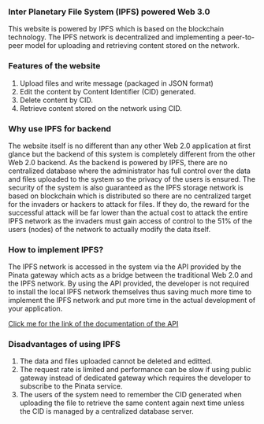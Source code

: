 ### Inter Planetary File System (IPFS) powered Web 3.0 

This website is powered by IPFS which is based on the blockchain technology. The IPFS network is decentralized and implementing a peer-to-peer model for uploading and retrieving content stored on the network.

### Features of the website

1. Upload files and write message (packaged in JSON format)
2. Edit the content by Content Identifier (CID) generated. 
3. Delete content by CID.
4. Retrieve content stored on the network using CID.

### Why use IPFS for backend

The website itself is no different than any other Web 2.0 application at first glance but the backend of this system is completely different from the other Web 2.0 backend. As the backend is powered by IPFS, there are no centralized database where the administrator has full control over the data and files uploaded to the system so the privacy of the users is ensured. The security of the system is also guaranteed as the IPFS storage network is based on blockchain which is distributed so there are no centralized target for the invaders or hackers to attack for files. If they do, the reward for the successful attack will be far lower than the actual cost to attack the entire IPFS network as the invaders must gain access of control to the 51% of the users (nodes) of the network to actually modify the data itself.

### How to implement IPFS?

The IPFS network is accessed in the system via the API provided by the Pinata gateway which acts as a bridge between the traditional Web 2.0 and the IPFS network. By using the API provided, the developer is not required to install the local IPFS network themselves thus saving much more time to implement the IPFS network and put more time in the actual development of your application.

[Click me for the link of the documentation of the API](https://docs.pinata.cloud/api-pinning/pin-file)

### Disadvantages of using IPFS

1. The data and files uploaded cannot be deleted and editted.
2. The request rate is limited and performance can be slow if using public gateway instead of dedicated gateway which requires the developer to subscribe to the Pinata service.
3. The users of the system need to remember the CID generated when uploading the file to retrieve the same content again next time unless the CID is managed by a centralized database server.


